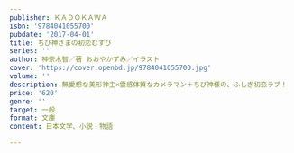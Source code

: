 ```yaml
---
publisher: ＫＡＤＯＫＡＷＡ
isbn: '9784041055700'
pubdate: '2017-04-01'
title: ちび神さまの初恋むすび
series: ''
author: 神奈木智／著 おおやかずみ／イラスト
cover: 'https://cover.openbd.jp/9784041055700.jpg'
volume: ''
description: 無愛想な美形神主×霊感体質なカメラマン＋ちび神様の、ふしぎ初恋ラブ！
price: '620'
genre: ''
target: 一般
format: 文庫
content: 日本文学、小説・物語

---
```


